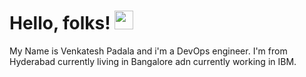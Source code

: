 # Hello, folks! <img src="https://raw.githubusercontent.com/MartinHeinz/MartinHeinz/master/wave.gif" width="30px">
My Name is Venkatesh Padala and i'm a DevOps engineer. I'm from Hyderabad currently living in Bangalore adn currently working in IBM.

